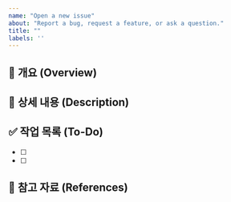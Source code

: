 ```yaml
---
name: "Open a new issue"
about: "Report a bug, request a feature, or ask a question."
title: ""
labels: ''
---
```


## 📝 개요 (Overview)
<!-- 이슈에 대한 전반적인 내용을 간결하게 작성해주세요. (예: 버그 발생, 기능 제안, 문서 수정 등) -->


## 💬 상세 내용 (Description)
<!-- 이슈에 대한 구체적인 내용을 작성해주세요. -->


## ✅ 작업 목록 (To-Do)
<!-- 이슈 해결을 위해 필요한 작업 목록을 작성해주세요. (선택 사항) -->
- [ ] 
- [ ] 

## 📎 참고 자료 (References)
<!-- 참고할 만한 링크나 스크린샷이 있다면 첨부해주세요. (선택 사항) -->